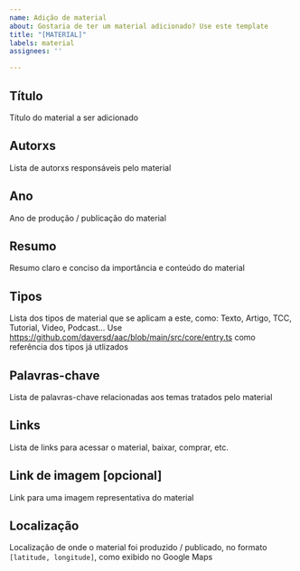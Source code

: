 ```yaml
---
name: Adição de material
about: Gostaria de ter um material adicionado? Use este template
title: "[MATERIAL]"
labels: material
assignees: ''

---
```


## Título
Título do material a ser adicionado
## Autorxs
Lista de autorxs responsáveis pelo material
## Ano
Ano de produção / publicação do material
## Resumo
Resumo claro e conciso da importância e conteúdo do material
## Tipos
Lista dos tipos de material que se aplicam a este, como: Texto, Artigo, TCC, Tutorial, Video, Podcast... Use https://github.com/daversd/aac/blob/main/src/core/entry.ts como referência dos tipos já utlizados
## Palavras-chave
Lista de palavras-chave relacionadas aos temas tratados pelo material
## Links
Lista de links para acessar o material, baixar, comprar, etc.
## Link de imagem [opcional]
Link para uma imagem representativa do material
## Localização
Localização de onde o material foi produzido / publicado, no formato `[latitude, longitude]`, como exibido no Google Maps

